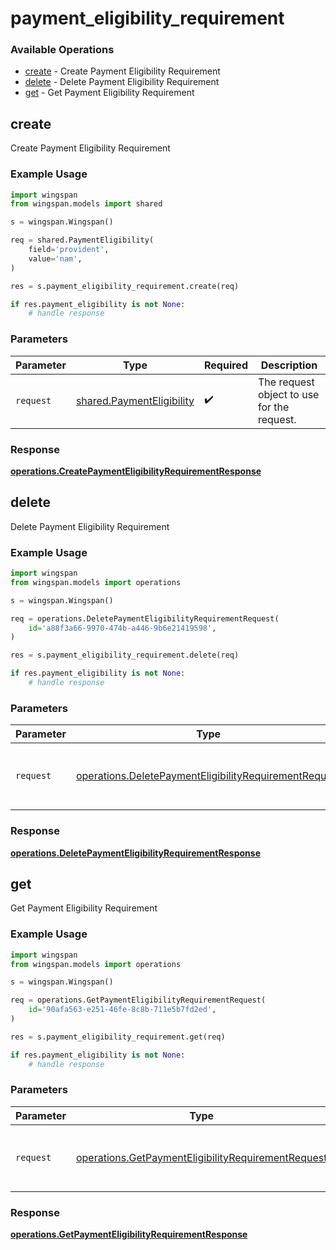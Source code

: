# payment_eligibility_requirement

### Available Operations

* [create](#create) - Create Payment Eligibility Requirement
* [delete](#delete) - Delete Payment Eligibility Requirement
* [get](#get) - Get Payment Eligibility Requirement

## create

Create Payment Eligibility Requirement

### Example Usage

```python
import wingspan
from wingspan.models import shared

s = wingspan.Wingspan()

req = shared.PaymentEligibility(
    field='provident',
    value='nam',
)

res = s.payment_eligibility_requirement.create(req)

if res.payment_eligibility is not None:
    # handle response
```

### Parameters

| Parameter                                                              | Type                                                                   | Required                                                               | Description                                                            |
| ---------------------------------------------------------------------- | ---------------------------------------------------------------------- | ---------------------------------------------------------------------- | ---------------------------------------------------------------------- |
| `request`                                                              | [shared.PaymentEligibility](../../models/shared/paymenteligibility.md) | :heavy_check_mark:                                                     | The request object to use for the request.                             |


### Response

**[operations.CreatePaymentEligibilityRequirementResponse](../../models/operations/createpaymenteligibilityrequirementresponse.md)**


## delete

Delete Payment Eligibility Requirement

### Example Usage

```python
import wingspan
from wingspan.models import operations

s = wingspan.Wingspan()

req = operations.DeletePaymentEligibilityRequirementRequest(
    id='a88f3a66-9970-474b-a446-9b6e21419598',
)

res = s.payment_eligibility_requirement.delete(req)

if res.payment_eligibility is not None:
    # handle response
```

### Parameters

| Parameter                                                                                                                      | Type                                                                                                                           | Required                                                                                                                       | Description                                                                                                                    |
| ------------------------------------------------------------------------------------------------------------------------------ | ------------------------------------------------------------------------------------------------------------------------------ | ------------------------------------------------------------------------------------------------------------------------------ | ------------------------------------------------------------------------------------------------------------------------------ |
| `request`                                                                                                                      | [operations.DeletePaymentEligibilityRequirementRequest](../../models/operations/deletepaymenteligibilityrequirementrequest.md) | :heavy_check_mark:                                                                                                             | The request object to use for the request.                                                                                     |


### Response

**[operations.DeletePaymentEligibilityRequirementResponse](../../models/operations/deletepaymenteligibilityrequirementresponse.md)**


## get

Get Payment Eligibility Requirement

### Example Usage

```python
import wingspan
from wingspan.models import operations

s = wingspan.Wingspan()

req = operations.GetPaymentEligibilityRequirementRequest(
    id='90afa563-e251-46fe-8c8b-711e5b7fd2ed',
)

res = s.payment_eligibility_requirement.get(req)

if res.payment_eligibility is not None:
    # handle response
```

### Parameters

| Parameter                                                                                                                | Type                                                                                                                     | Required                                                                                                                 | Description                                                                                                              |
| ------------------------------------------------------------------------------------------------------------------------ | ------------------------------------------------------------------------------------------------------------------------ | ------------------------------------------------------------------------------------------------------------------------ | ------------------------------------------------------------------------------------------------------------------------ |
| `request`                                                                                                                | [operations.GetPaymentEligibilityRequirementRequest](../../models/operations/getpaymenteligibilityrequirementrequest.md) | :heavy_check_mark:                                                                                                       | The request object to use for the request.                                                                               |


### Response

**[operations.GetPaymentEligibilityRequirementResponse](../../models/operations/getpaymenteligibilityrequirementresponse.md)**

